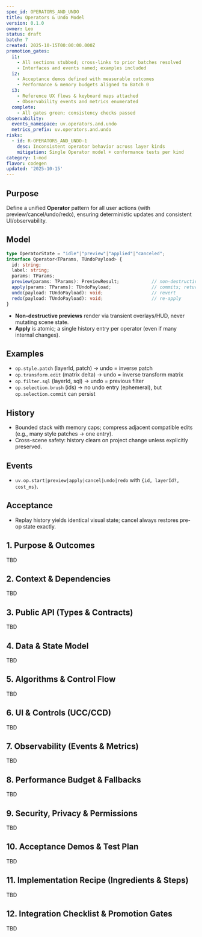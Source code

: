 ```yaml
---
spec_id: OPERATORS_AND_UNDO
title: Operators & Undo Model
version: 0.1.0
owner: Leo
status: draft
batch: 7
created: 2025-10-15T00:00:00.000Z
promotion_gates:
  i1:
    - All sections stubbed; cross-links to prior batches resolved
    - Interfaces and events named; examples included
  i2:
    - Acceptance demos defined with measurable outcomes
    - Performance & memory budgets aligned to Batch 0
  i3:
    - Reference UX flows & keyboard maps attached
    - Observability events and metrics enumerated
  complete:
    - All gates green; consistency checks passed
observability:
  events_namespace: uv.operators.and.undo
  metrics_prefix: uv.operators.and.undo
risks:
  - id: R-OPERATORS_AND_UNDO-1
    desc: Inconsistent operator behavior across layer kinds
    mitigation: Single Operator model + conformance tests per kind
category: 1-mod
flavor: codegen
updated: '2025-10-15'
---
```


## Purpose
Define a unified **Operator** pattern for all user actions (with preview/cancel/undo/redo),
ensuring deterministic updates and consistent UI/observability.

## Model
```ts
type OperatorState = "idle"|"preview"|"applied"|"canceled";
interface Operator<TParams, TUndoPayload> {
  id: string;
  label: string;
  params: TParams;
  preview(params: TParams): PreviewResult;            // non-destructive, transient
  apply(params: TParams): TUndoPayload;               // commits; returns undo payload
  undo(payload: TUndoPayload): void;                  // revert
  redo(payload: TUndoPayload): void;                  // re-apply
}
```
- **Non-destructive previews** render via transient overlays/HUD, never mutating scene state.
- **Apply** is atomic; a single history entry per operator (even if many internal changes).

## Examples
- `op.style.patch` (layerId, patch) → undo = inverse patch
- `op.transform.edit` (matrix delta) → undo = inverse transform matrix
- `op.filter.sql` (layerId, sql) → undo = previous filter
- `op.selection.brush` (ids) → no undo entry (ephemeral), but `op.selection.commit` can persist

## History
- Bounded stack with memory caps; compress adjacent compatible edits (e.g., many style patches → one entry).
- Cross-scene safety: history clears on project change unless explicitly preserved.

## Events
- `uv.op.start|preview|apply|cancel|undo|redo` with `{id, layerId?, cost_ms}`.

## Acceptance
- Replay history yields identical visual state; cancel always restores pre-op state exactly.

## 1. Purpose & Outcomes
TBD


## 2. Context & Dependencies
TBD


## 3. Public API (Types & Contracts)
TBD


## 4. Data & State Model
TBD


## 5. Algorithms & Control Flow
TBD


## 6. UI & Controls (UCC/CCD)
TBD


## 7. Observability (Events & Metrics)
TBD


## 8. Performance Budget & Fallbacks
TBD


## 9. Security, Privacy & Permissions
TBD


## 10. Acceptance Demos & Test Plan
TBD


## 11. Implementation Recipe (Ingredients & Steps)
TBD


## 12. Integration Checklist & Promotion Gates
TBD
